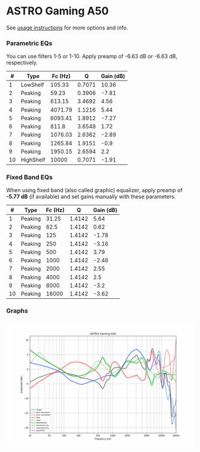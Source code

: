 # ASTRO Gaming A50
See [usage instructions](https://github.com/jaakkopasanen/AutoEq#usage) for more options and info.

### Parametric EQs
You can use filters 1-5 or 1-10. Apply preamp of -6.63 dB or -6.63 dB, respectively.

|   # | Type      |   Fc (Hz) |      Q |   Gain (dB) |
|-----|-----------|-----------|--------|-------------|
|   1 | LowShelf  |    105.33 | 0.7071 |       10.36 |
|   2 | Peaking   |     59.23 | 0.3906 |       -7.81 |
|   3 | Peaking   |    613.15 | 3.4692 |        4.56 |
|   4 | Peaking   |   4071.79 | 1.1216 |        5.44 |
|   5 | Peaking   |   6093.41 | 1.8912 |       -7.27 |
|   6 | Peaking   |    811.8  | 3.6548 |        1.72 |
|   7 | Peaking   |   1076.03 | 2.6362 |       -2.89 |
|   8 | Peaking   |   1265.84 | 1.9151 |       -0.9  |
|   9 | Peaking   |   1950.15 | 2.6594 |        2.2  |
|  10 | HighShelf |  10000    | 0.7071 |       -1.91 |

### Fixed Band EQs
When using fixed band (also called graphic) equalizer, apply preamp of **-5.77 dB** (if available) and set gains manually with these parameters.

|   # | Type    |   Fc (Hz) |      Q |   Gain (dB) |
|-----|---------|-----------|--------|-------------|
|   1 | Peaking |     31.25 | 1.4142 |        5.64 |
|   2 | Peaking |     62.5  | 1.4142 |        0.62 |
|   3 | Peaking |    125    | 1.4142 |       -1.78 |
|   4 | Peaking |    250    | 1.4142 |       -3.16 |
|   5 | Peaking |    500    | 1.4142 |        3.79 |
|   6 | Peaking |   1000    | 1.4142 |       -2.46 |
|   7 | Peaking |   2000    | 1.4142 |        2.55 |
|   8 | Peaking |   4000    | 1.4142 |        2.5  |
|   9 | Peaking |   8000    | 1.4142 |       -3.2  |
|  10 | Peaking |  16000    | 1.4142 |       -3.62 |

### Graphs
![](./ASTRO%20Gaming%20A50.png)
